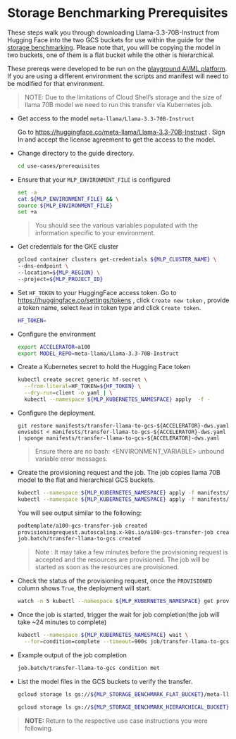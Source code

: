 # Storage Benchmarking Prerequisites

These steps walk you through downloading Llama-3.3-70B-Instruct from Hugging
Face into the two GCS buckets for use within the guide for the
[storage benchmarking](/use-cases/inferencing/cost-optimization/storage-benchmarking/gcsfuse/).
Please note that, you will be copying the model in two buckets, one of them is a
flat bucket while the other is hierarchical.

These prereqs were developed to be run on the
[playground AI/ML platform](/platforms/gke-aiml/playground/README.md). If you
are using a different environment the scripts and manifest will need to be
modified for that environment.

> NOTE: Due to the limitations of Cloud Shell’s storage and the size of llama
> 70B model we need to run this transfer via Kubernetes job.

- Get access to the model `meta-llama/Llama-3.3-70B-Instruct`

  Go to https://huggingface.co/meta-llama/Llama-3.3-70B-Instruct . Sign In and
  accept the license agreement to get the access to the model.

- Change directory to the guide directory.

  ```sh
  cd use-cases/prerequisites
  ```

- Ensure that your `MLP_ENVIRONMENT_FILE` is configured

  ```sh
  set -a
  cat ${MLP_ENVIRONMENT_FILE} && \
  source ${MLP_ENVIRONMENT_FILE}
  set +a
  ```

  > You should see the various variables populated with the information specific
  > to your environment.

- Get credentials for the GKE cluster

  ```sh
  gcloud container clusters get-credentials ${MLP_CLUSTER_NAME} \
  --dns-endpoint \
  --location=${MLP_REGION} \
  --project=${MLP_PROJECT_ID}
  ```

- Set `HF_TOKEN` to your HuggingFace access token. Go to
  <https://huggingface.co/settings/tokens> , click `Create new token` , provide
  a token name, select `Read` in token type and click `Create token`.

  ```sh
  HF_TOKEN=
  ```

- Configure the environment

  ```sh
  export ACCELERATOR=a100
  export MODEL_REPO=meta-llama/Llama-3.3-70B-Instruct
  ```

- Create a Kubernetes secret to hold the Hugging Face token

  ```sh
  kubectl create secret generic hf-secret \
    --from-literal=HF_TOKEN=${HF_TOKEN} \
    --dry-run=client -o yaml | \
    kubectl --namespace ${MLP_KUBERNETES_NAMESPACE} apply  -f -
  ```

- Configure the deployment.

  ```
  git restore manifests/transfer-llama-to-gcs-${ACCELERATOR}-dws.yaml
  envsubst < manifests/transfer-llama-to-gcs-${ACCELERATOR}-dws.yaml | sponge manifests/transfer-llama-to-gcs-${ACCELERATOR}-dws.yaml
  ```

  > Ensure there are no bash: <ENVIRONMENT_VARIABLE> unbound variable error
  > messages.

- Create the provisioning request and the job. The job copies llama 70B model to
  the flat and hierarchical GCS buckets.

  ```sh
  kubectl --namespace ${MLP_KUBERNETES_NAMESPACE} apply -f manifests/provisioning-request-llama-transfer-${ACCELERATOR}.yaml
  kubectl --namespace ${MLP_KUBERNETES_NAMESPACE} apply -f manifests/transfer-llama-to-gcs-${ACCELERATOR}-dws.yaml
  ```

  You will see output similar to the following:

  ```sh
  podtemplate/a100-gcs-transfer-job created
  provisioningrequest.autoscaling.x-k8s.io/a100-gcs-transfer-job created
  job.batch/transfer-llama-to-gcs created
  ```

  > Note : It may take a few minutes before the provisioning request is accepted
  > and the resources are provisioned. The job will be started as soon as the
  > resources are provisioned.

- Check the status of the provisioning request, once the `PROVISIONED` column
  shows `True`, the deployment will start.

  ```sh
  watch -n 5 kubectl --namespace ${MLP_KUBERNETES_NAMESPACE} get provisioningrequest ${ACCELERATOR}-gcs-transfer-job
  ```

- Once the job is started, trigger the wait for job completion(the job will take
  ~24 minutes to complete)

  ```sh
  kubectl --namespace ${MLP_KUBERNETES_NAMESPACE} wait \
    --for=condition=complete --timeout=900s job/transfer-llama-to-gcs
  ```

- Example output of the job completion

  ```sh
  job.batch/transfer-llama-to-gcs condition met
  ```

- List the model files in the GCS buckets to verify the transfer.

  ```sh
  gcloud storage ls gs://${MLP_STORAGE_BENCHMARK_FLAT_BUCKET}/meta-llama/Llama-3.3-70B-Instruct

  gcloud storage ls gs://${MLP_STORAGE_BENCHMARK_HIERARCHICAL_BUCKET}/meta-llama/Llama-3.3-70B-Instruct
  ```

> **NOTE:** Return to the respective use case instructions you were following.
